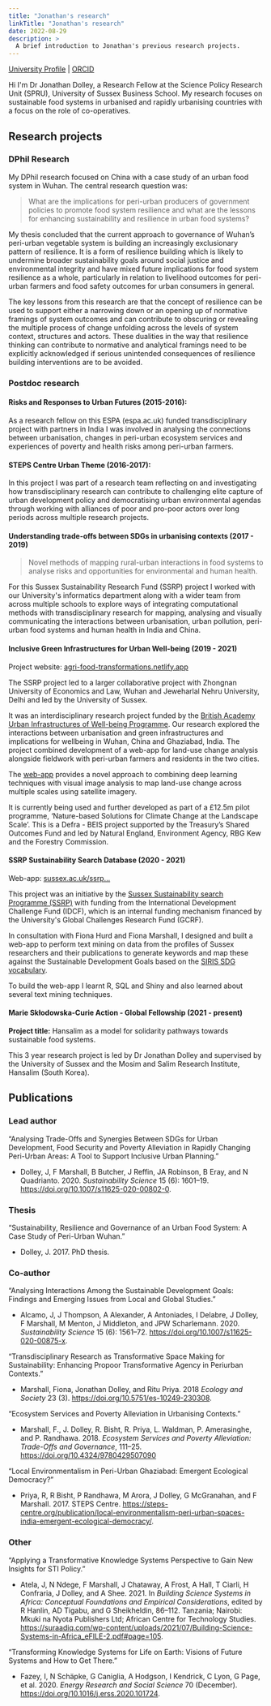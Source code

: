 ```yaml
---
title: "Jonathan's research"
linkTitle: "Jonathan's research"
date: 2022-08-29
description: >
  A brief introduction to Jonathan's previous research projects.
---
```


[University Profile](https://profiles.sussex.ac.uk/p133363-jonathan-dolley) | [ORCID](https://orcid.org/my-orcid?orcid=0000-0001-6082-5053)

Hi I'm Dr Jonathan Dolley, a Research Fellow at the Science Policy Research Unit (SPRU), University of Sussex Business School. My research focuses on sustainable food systems in urbanised and rapidly urbanising countries with a focus on the role of co-operatives.

## Research projects

### DPhil Research

My DPhil research focused on China with a case study of an urban food system in Wuhan. The central research question was: 

> What are the implications for peri-urban producers of government policies to promote food system resilience and what are the lessons for enhancing sustainability and resilience in urban food systems?

My thesis concluded that the current approach to governance of Wuhan’s peri-urban vegetable system is building an increasingly exclusionary pattern of resilience. It is a form of resilience building which is likely to undermine broader sustainability goals around social justice and environmental integrity and have mixed future implications for food system resilience as a whole, particularly in relation to livelihood outcomes for peri-urban farmers and food safety outcomes for urban consumers in general.

The key lessons from this research are that the concept of resilience can be used to support either a narrowing down or an opening up of normative framings of system outcomes and can contribute to obscuring or revealing the multiple process of change unfolding across the levels of system context, structures and actors. These dualities in the way that resilience thinking can contribute to normative and analytical framings need to be explicitly acknowledged if serious unintended consequences of resilience building interventions are to be avoided.

### Postdoc research

#### Risks and Responses to Urban Futures (2015-2016):

As a research fellow on this ESPA (espa.ac.uk) funded transdisciplinary project with partners in India I was involved in analysing the connections between urbanisation, changes in peri-urban ecosystem services and experiences of poverty and health risks among peri-urban farmers.

#### STEPS Centre Urban Theme (2016-2017):

In this project I was part of a research team reflecting on and investigating how transdisciplinary research can contribute to challenging elite capture of urban development policy and democratising urban environmental agendas through working with alliances of poor and pro-poor actors over long periods across multiple research projects.

#### Understanding trade-offs between SDGs in urbanising contexts (2017 - 2019)

> Novel methods of mapping rural-urban interactions in food systems to analyse risks and opportunities for environmental and human health.

For this Sussex Sustainability Research Fund (SSRP) project I worked with our University's informatics department along with a wider team from across multiple schools to explore ways of integrating computational methods with transdisciplinary research for mapping, analysing and visually communicating the interactions between urbanisation, urban pollution, peri-urban food systems and human health in India and China.

#### Inclusive Green Infrastructures for Urban Well-being (2019 - 2021)

Project website: [agri-food-transformations.netlify.app](https://agri-food-transformations.netlify.app/)

The SSRP project led to a larger collaborative project with Zhongnan University of Economics and Law, Wuhan and Jeweharlal Nehru University, Delhi and led by the University of Sussex.

It was an interdisciplinary research project funded by the [British Academy Urban Infrastructures of Well-being Programme](https://www.thebritishacademy.ac.uk/programmes/urban-infrastructures-well-being/). Our research explored the interactions between urbanisation and green infrastructures and implications for wellbeing in Wuhan, China and Ghaziabad, India. The project combined development of a web-app for land-use change analysis alongside fieldwork with peri-urban farmers and residents in the two cities.

The [web-app](https://landscapes.wearepal.ai/) provides a novel approach to combining deep learning techniques with visual image analysis to map land-use change across multiple scales using satellite imagery.

It is currently being used and further developed as part of a £12.5m pilot programme, ‘Nature-based Solutions for Climate Change at the Landscape Scale’. This is a Defra - BEIS project supported by the Treasury’s Shared Outcomes Fund and led by Natural England, Environment Agency, RBG Kew and the Forestry Commission.

#### SSRP Sustainability Search Database (2020 - 2021)

Web-app: [sussex.ac.uk/ssrp...](https://www.sussex.ac.uk/research/centres/sussex-sustainability-research-programme/research-and-resources/mapping)

This project was an initiative by the [Sussex Sustainability search Programme (SSRP)](https://www.sussex.ac.uk/research/centres/sussex-sustainability-research-programme/) with funding from the International Development Challenge Fund (IDCF), which is an internal funding mechanism financed by the University's Global Challenges Research Fund (GCRF).

In consultation with Fiona Hurd and Fiona Marshall, I designed and built a web-app to perform text mining on data from the profiles of Sussex researchers and their publications to generate keywords and map these against the Sustainable Development Goals based on the [SIRIS SDG vocabulary](https://zenodo.org/record/4118028#.YZfcaL1ByrY).

To build the web-app I learnt R, SQL and Shiny and also learned about several text mining techniques.

#### Marie Skłodowska-Curie Action - Global Fellowship (2021 - present)

**Project title:** Hansalim as a model for solidarity pathways towards sustainable food systems.

This 3 year research project is led by Dr Jonathan Dolley and supervised by the University of Sussex and the Mosim and Salim Research Institute, Hansalim (South Korea).

## Publications

### Lead author

“Analysing Trade-Offs and Synergies Between SDGs for Urban Development, Food Security and Poverty Alleviation in Rapidly Changing Peri-Urban Areas: A Tool to Support Inclusive Urban Planning.”

- Dolley, J, F Marshall, B Butcher, J Reffin, JA Robinson, B Eray, and N Quadrianto. 2020. *Sustainability Science* 15 (6): 1601–19. <https://doi.org/10.1007/s11625-020-00802-0>.

### Thesis

“Sustainability, Resilience and Governance of an Urban Food System: A Case Study of Peri-Urban Wuhan.”

- Dolley, J. 2017.  PhD thesis. 

### Co-author

“Analysing Interactions Among the Sustainable Development Goals: Findings and Emerging Issues from Local and Global Studies.”

- Alcamo, J, J Thompson, A Alexander, A Antoniades, I Delabre, J Dolley, F Marshall, M Menton, J Middleton, and JPW Scharlemann. 2020. *Sustainability Science* 15 (6): 1561–72. <https://doi.org/10.1007/s11625-020-00875-x>.

“Transdisciplinary Research as Transformative Space Making for Sustainability: Enhancing Propoor Transformative Agency in Periurban Contexts.”

- Marshall, Fiona, Jonathan Dolley, and Ritu Priya. 2018 *Ecology and Society* 23 (3). <https://doi.org/10.5751/es-10249-230308>.

“Ecosystem Services and Poverty Alleviation in Urbanising Contexts.”

- Marshall, F., J. Dolley, R. Bisht, R. Priya, L. Waldman, P. Amerasinghe, and P. Randhawa. 2018. *Ecosystem Services and Poverty Alleviation: Trade-Offs and Governance*, 111–25. <https://doi.org/10.4324/9780429507090>

“Local Environmentalism in Peri-Urban Ghaziabad: Emergent Ecological Democracy?”

- Priya, R, R Bisht, P Randhawa, M Arora, J Dolley, G McGranahan, and F Marshall. 2017. STEPS Centre. <https://steps-centre.org/publication/local-environmentalism-peri-urban-spaces-india-emergent-ecological-democracy/>.

### Other

“Applying a Transformative Knowledge Systems Perspective to Gain New Insights for STI Policy.”

- Atela, J, N Ndege, F Marshall, J Chataway, A Frost, A Hall, T Ciarli, H Confraria, J Dolley, and A Shee. 2021. In *Building Science Systems in Africa: Conceptual Foundations and Empirical Considerations*, edited by R Hanlin, AD Tigabu, and G Sheikheldin, 86–112. Tanzania; Nairobi: Mkuki na Nyota Publishers Ltd; African Centre for Technology Studies. <https://suraadiq.com/wp-content/uploads/2021/07/Building-Science-Systems-in-Africa_eFILE-2.pdf#page=105>.

“Transforming Knowledge Systems for Life on Earth: Visions of Future Systems and How to Get There.”

- Fazey, I, N Schäpke, G Caniglia, A Hodgson, I Kendrick, C Lyon, G Page, et al. 2020. *Energy Research and Social Science* 70 (December). <https://doi.org/10.1016/j.erss.2020.101724>.

